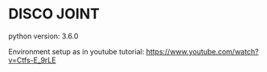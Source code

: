 # DISCO JOINT

python version: 3.6.0

Environment setup as in youtube tutorial: https://www.youtube.com/watch?v=Ctfs-E_9rLE
